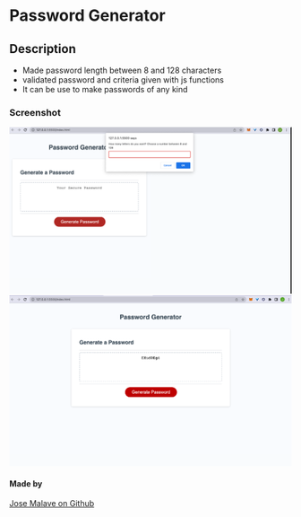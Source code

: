 # Password Generator

## Description

- Made password length between 8 and 128 characters
- validated password and criteria given with js functions
- It can be use to make passwords of any kind

### Screenshot

![screenshot](./assests/src/screen1.png)
![screenshot](./assests/src/screen2.png)

#### Made by

[Jose Malave on Github](http://github.com/jmalave15)
